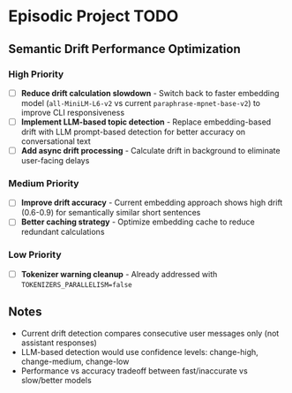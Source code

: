 # Episodic Project TODO

## Semantic Drift Performance Optimization

### High Priority
- [ ] **Reduce drift calculation slowdown** - Switch back to faster embedding model (`all-MiniLM-L6-v2` vs current `paraphrase-mpnet-base-v2`) to improve CLI responsiveness
- [ ] **Implement LLM-based topic detection** - Replace embedding-based drift with LLM prompt-based detection for better accuracy on conversational text
- [ ] **Add async drift processing** - Calculate drift in background to eliminate user-facing delays

### Medium Priority  
- [ ] **Improve drift accuracy** - Current embedding approach shows high drift (0.6-0.9) for semantically similar short sentences
- [ ] **Better caching strategy** - Optimize embedding cache to reduce redundant calculations

### Low Priority
- [ ] **Tokenizer warning cleanup** - Already addressed with `TOKENIZERS_PARALLELISM=false`

## Notes
- Current drift detection compares consecutive user messages only (not assistant responses)
- LLM-based detection would use confidence levels: change-high, change-medium, change-low
- Performance vs accuracy tradeoff between fast/inaccurate vs slow/better models